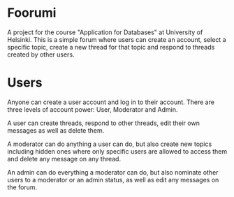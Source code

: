 # Foorumi
A project for the course "Application for Databases" at University of Helsinki. This is a simple forum where users can create an account, select a specific topic, create a new thread for that topic and respond to threads created by other users.

# Users
Anyone can create a user account and log in to their account. There are three levels of account power: User, Moderator and Admin.

A user can create threads, respond to other threads, edit their own messages as well as delete them.

A moderator can do anything a user can do, but also create new topics including hidden ones where only specific users are allowed to access them and delete any message on any thread.

An admin can do everything a moderator can do, but also nominate other users to a moderator or an admin status, as well as edit any messages on the forum.
